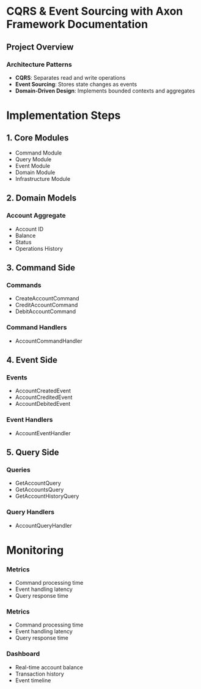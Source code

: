 # CQRS & Event Sourcing with Axon Framework Documentation

## Project Overview

### Architecture Patterns
- **CQRS**: Separates read and write operations
- **Event Sourcing**: Stores state changes as events
- **Domain-Driven Design**: Implements bounded contexts and aggregates

# Implementation Steps

## 1. Core Modules
- Command Module
- Query Module
- Event Module
- Domain Module
- Infrastructure Module

## 2. Domain Models

### Account Aggregate
- Account ID
- Balance
- Status
- Operations History

## 3. Command Side

### Commands
- CreateAccountCommand
- CreditAccountCommand
- DebitAccountCommand
### Command Handlers
- AccountCommandHandler

## 4. Event Side

### Events
- AccountCreatedEvent
- AccountCreditedEvent
- AccountDebitedEvent

### Event Handlers
- AccountEventHandler

## 5. Query Side

### Queries
- GetAccountQuery
- GetAccountsQuery
- GetAccountHistoryQuery

### Query Handlers
- AccountQueryHandler


# Monitoring

### Metrics
- Command processing time
- Event handling latency
- Query response time
  
### Metrics
- Command processing time
- Event handling latency
- Query response time

### Dashboard
- Real-time account balance
- Transaction history
- Event timeline
